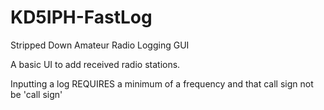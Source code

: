# KD5IPH-FastLog
Stripped Down Amateur Radio Logging GUI

A basic UI to add received radio stations.

Inputting a log REQUIRES a minimum of a frequency and that call sign not be 'call sign'
